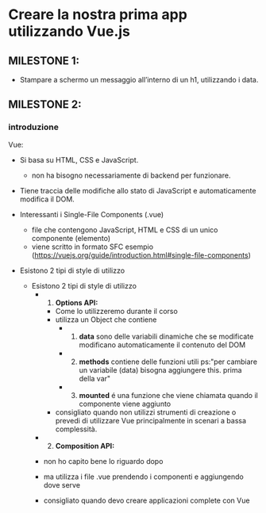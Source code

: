 # Creare la nostra prima app utilizzando Vue.js

## MILESTONE 1:
- Stampare a schermo un messaggio all’interno di un h1, utilizzando i data.


## MILESTONE 2:

### introduzione

Vue:
- Si basa su HTML, CSS e JavaScript.
    - non ha bisogno necessariamente di backend per funzionare.
- Tiene traccia delle modifiche allo stato di JavaScript e automaticamente modifica il DOM.
- Interessanti i Single-File Components (.vue)
    - file che contengono JavaScript, HTML e CSS di un unico componente (elemento)
    - viene scritto in formato SFC esempio (https://vuejs.org/guide/introduction.html#single-file-components)

- Esistono 2 tipi di style di utilizzo
    - Esistono 2 tipi di style di utilizzo
        - 1. **Options API:**
            - Come lo utilizzeremo durante il corso
            - utilizza un Object che contiene
                - 1. **data** sono delle variabili dinamiche che se modificate modificano automaticamente il contenuto del DOM
                - 2. **methods** contiene delle funzioni utili ps:"per cambiare un variabile (data) bisogna aggiungere this. prima della var"
                - 3. **mounted** é una funzione che viene chiamata quando il componente viene aggiunto
            - consigliato quando non utilizzi strumenti di creazione o prevedi di utilizzare Vue principalmente in scenari a bassa complessità.

        - 2. **Composition API:** 
        - non ho capito bene lo riguardo dopo
        - ma utilizza i file .vue prendendo i componenti e aggiungendo dove serve
        - consigliato quando devo creare applicazioni complete con Vue